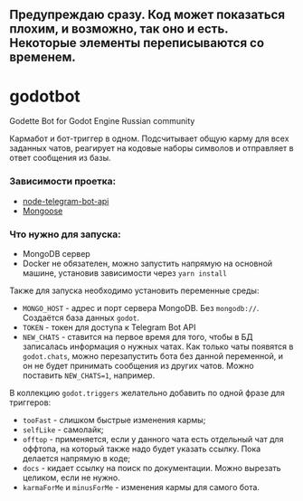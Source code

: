 ## Предупреждаю сразу. Код может показаться плохим, и возможно, так оно и есть. Некоторые элементы переписываются со временем.

# godotbot
Godette Bot for Godot Engine Russian community

Кармабот и бот-триггер в одном. Подсчитывает общую карму для всех заданных чатов, реагирует на кодовые наборы символов и отправляет в ответ сообщения из базы.

### Зависимости проетка:

- [node-telegram-bot-api](https://github.com/yagop/node-telegram-bot-api)
- [Mongoose](https://mongoosejs.com/)

### Что нужно для запуска:

- MongoDB сервер
- Docker не обязателен, можно запустить напрямую на основной машине, установив зависимости через `yarn install`

Также для запуска необходимо установить переменные среды:

- `MONGO_HOST` - адрес и порт сервера MongoDB. Без `mongodb://`. Создаётся база данных `godot`.
- `TOKEN` - токен для доступа к Telegram Bot API
- `NEW_CHATS` - ставится на первое время для того, чтобы в БД записалась информация о нужных чатах. Как только чаты появятся в `godot.chats`, можно перезапустить бота без данной переменной, и он не будет принимать сообщения из других чатов. Можно поставить `NEW_CHATS=1`, например.

В коллекцию `godot.triggers` желательно добавить по одной фразе для триггеров:
- `tooFast` - слишком быстрые изменения кармы;
- `selfLike` - самолайк;
- `offtop` - применяется, если у данного чата есть отдельный чат для оффтопа, на который также надо будет указать ссылку. Пока делается напрямую в коде;
- `docs` - кидает ссылку на поиск по документации. Можно вырезать целиком, если не нужно.
- `karmaForMe` и `minusForMe` - изменения кармы для самого бота.